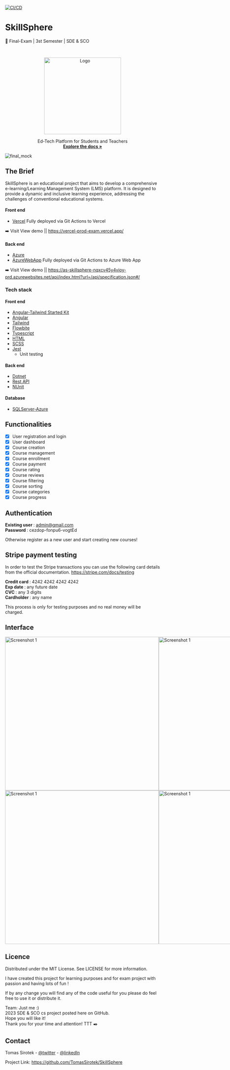 ﻿[![CI/CD](https://github.com/TomasSirotek/SkillSphere/actions/workflows/cicd.yml/badge.svg)](https://github.com/TomasSirotek/SkillSphere/actions/workflows/cicd.yml) 

<!-- PROJECT SHIELDS -->
<!--
*** I'm using markdown "reference style" links for readability.
*** Reference links are enclosed in brackets [ ] instead of parentheses ( ).
*** See the bottom of this document for the declaration of the reference variables
*** for contributors-url, forks-url, etc. This is an optional, concise syntax you may use.
*** https://www.markdownguide.org/basic-syntax/#reference-style-links
-->

# SkillSphere
:school_satchel: Final-Exam | 3st Semester | SDE & SCO


<!-- PROJECT LOGO -->
<br />
<p align="center">
 <a href="https://github.com/TomasSirotek/SkillSphere/assets/72190589/c1f5c7f3-b530-4bc3-a53d-e9e3cd68b8cb">
    <img src="https://github.com/TomasSirotek/SkillSphere/assets/72190589/c1f5c7f3-b530-4bc3-a53d-e9e3cd68b8cb" alt="Logo" width="250">
  </a>
  <p align="center">
    Ed-Tech Platform for Students and Teachers
    <br />
    <a href="https://github.com/TomasSirotek/SkillSphere"><strong>Explore the docs »</strong></a>
    <br />
  </p>

![final_mock](https://github.com/TomasSirotek/SkillSphere/assets/72190589/2c5521ae-61ac-4243-8a1d-78520ca22349)


## The Brief

SkillSphere is an educational project that aims to develop a comprehensive e-learning/Learning Management System (LMS) platform. It is designed to provide a dynamic and inclusive learning experience, addressing the challenges of conventional educational systems.

#### Front end
* [Vercel](https://vercel.com)
  Fully deployed via Git Actions to Vercel

➡️ Visit View demo || https://vercel-prod-exam.vercel.app/

#### Back end
* [Azure](https://azure.microsoft.com/en-us/)
* [AzureWebApp](https://azure.microsoft.com/en-us/services/app-service/web/)
  Fully deployed via Git Actions to Azure Web App

➡️ Visit View demo || https://as-skillsphere-nqxcv45y4vioy-prd.azurewebsites.net/api/index.html?url=/api/specification.json#/


### Tech stack

#### Front end
* [Angular-Tailwind Started Kit](https://github.com/luciano-work/angular-tailwind)
* [Angular](https://angular.io)
* [Tailwind](https://tailwindcss.com)
* [Flowbite](https://flowbite.com)
* [Typescript](https://www.typescriptlang.org)
* [HTML](https://html.com)
* [SCSS](https://sass-lang.com)
* [Jest](https://jestjs.io)
    * Unit testing

#### Back end
* [Dotnet](https://dotnet.microsoft.com)
* [Rest API](https://restfulapi.net)
* [NUnit](https://nunit.org)

#### Database
* [SQLServer-Azure](https://azure.microsoft.com/en-us/services/sql-database/)

## Functionalities

- [x] User registration and login
- [x] User dashboard
- [x] Course creation
- [x] Course management
- [x] Course enrollment
- [x] Course payment
- [x] Course rating
- [x] Course reviews
- [x] Course filtering
- [x] Course sorting
- [x] Course categories
- [x] Course progress

## Authentication 

<b>Existing user </b>: admin@gmail.com </br>
<b>Password </b>: cezdop-fonpu6-vogtEd

Otherwise register as a new user and start creating new courses!

## Stripe payment testing 
In order to test the Stripe transactions you can use the following card details from the official documentation.
https://stripe.com/docs/testing

<b> Credit card </b>: 4242 4242 4242 4242  <br>
<b> Exp date </b>: any future date  <br>
<b> CVC </b>: any 3 digits  <br>
<b> Cardholder </b>: any name  <br>

This process is only for testing purposes and no real money will be charged.

## Interface 

<div style="display: flex;">
  <img width="500" alt="Screenshot 1" src="https://github.com/TomasSirotek/SkillSphere/assets/72190589/5e5f3efc-7890-4ba2-a6e8-64a7ca47a872">
  <img width="500" alt="Screenshot 1" src="https://github.com/TomasSirotek/SkillSphere/assets/72190589/66184dc2-64c2-4502-8d59-a74a26392d71">
</div>

<div style="display: flex;">
  <img width="500" alt="Screenshot 1" src="https://github.com/TomasSirotek/SkillSphere/assets/72190589/8a8f9e4d-2768-4e15-8927-532cbfbdd4ea">
  <img width="500" alt="Screenshot 1" src="https://github.com/TomasSirotek/SkillSphere/assets/72190589/08bad7d5-a568-4843-9358-dee0ad3f001b">
</div>

## Licence

Distributed under the MIT License. See LICENSE for more information.

I have created this project for learning purposes and for exam project with passion and having lots of fun !

If by any change you will find any of the code useful for you please do feel free to use it or distribute it.

Team: Just me :) <br>
2023 SDE & SCO cs project posted here on GitHub. <br>
Hope you will like it! <br>
Thank you for your time and attention!
TTT :black_nib:

## Contact

Tomas Sirotek - [@twitter](https://twitter.com/TomasSirotek_)  - [@linkedIn](https://www.linkedin.com/in/tomas-sirotek/)

Project Link: https://github.com/TomasSirotek/SkillSphere
